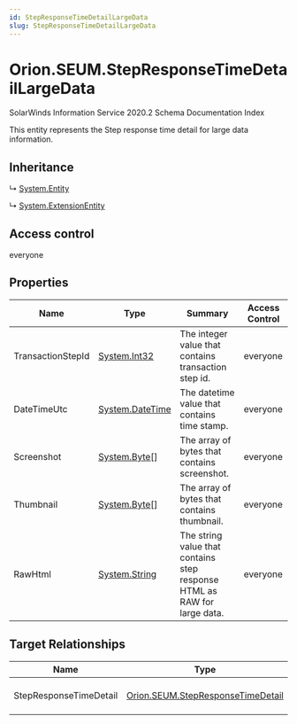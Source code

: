 ```yaml
---
id: StepResponseTimeDetailLargeData
slug: StepResponseTimeDetailLargeData
---
```


# Orion.SEUM.StepResponseTimeDetailLargeData

SolarWinds Information Service 2020.2 Schema Documentation Index

This entity represents the Step response time detail for large data information.

## Inheritance

↳ [System.Entity](./../System/Entity)

↳ [System.ExtensionEntity](./../System/ExtensionEntity)

## Access control

everyone

## Properties

| Name | Type | Summary | Access Control |
| ------ | ------ | ------ | ------ |
| TransactionStepId | [System.Int32](https://docs.microsoft.com/en-us/dotnet/api/system.int32) | The integer value that contains transaction step id. | everyone |
| DateTimeUtc | [System.DateTime](https://docs.microsoft.com/en-us/dotnet/api/system.datetime) | The datetime value that contains time stamp. | everyone |
| Screenshot | [System.Byte[]](https://docs.microsoft.com/en-us/dotnet/api/system.byte) | The array of bytes that contains screenshot. | everyone |
| Thumbnail | [System.Byte[]](https://docs.microsoft.com/en-us/dotnet/api/system.byte) | The array of bytes that contains thumbnail. | everyone |
| RawHtml | [System.String](https://docs.microsoft.com/en-us/dotnet/api/system.string) | The string value that contains step response HTML as RAW for large data. | everyone |

## Target Relationships

| Name | Type | Notes |
| ------ | ------ | ------ |
| StepResponseTimeDetail | [Orion.SEUM.StepResponseTimeDetail](./../Orion.SEUM/StepResponseTimeDetail) | Defined by relationship Orion.SEUM.StepResponseTimeDetailHostsLargeData (System.Hosting) |

